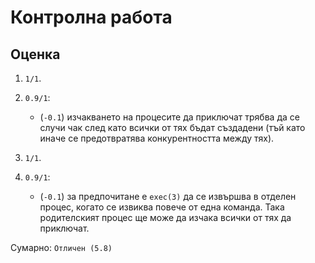 # Контролна работа

## Оценка

1. `1/1`.

2. `0.9/1`:
    * (`-0.1`) изчакването на процесите да приключат трябва да се случи чак след като всички от тях бъдат създадени (тъй като иначе се предотвратява конкурентността между тях).

3. `1/1`.

4. `0.9/1`:
    * (`-0.1`) за предпочитане е `exec(3)` да се извършва в отделен процес, когато се извиква повече от една команда.  Така родителският процес ще може да изчака всички от тях да приключат.

Сумарно: `Отличен (5.8)`

